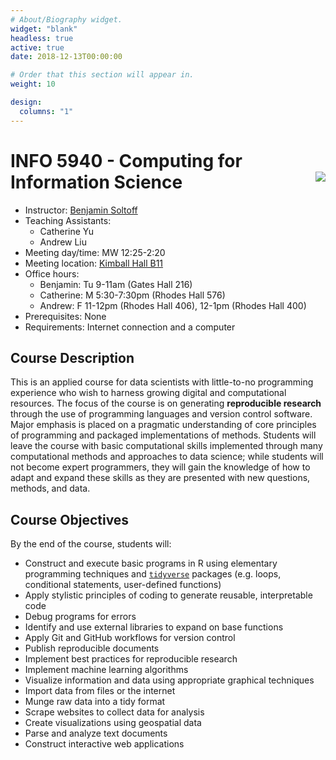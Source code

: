 ```yaml
---
# About/Biography widget.
widget: "blank"
headless: true
active: true
date: 2018-12-13T00:00:00

# Order that this section will appear in.
weight: 10

design:
  columns: "1"
---
```


# INFO 5940 - Computing for Information Science <img src="img/cis.svg" align="right" />

* Instructor: [Benjamin Soltoff](http://www.bensoltoff.com)
* Teaching Assistants:
    * Catherine Yu
    * Andrew Liu
* Meeting day/time: MW 12:25-2:20
* Meeting location: [Kimball Hall B11](https://www.cornell.edu/about/maps/?q=Kimball%20Hall)
* Office hours:
    * Benjamin: Tu 9-11am (Gates Hall 216)
    * Catherine: M 5:30-7:30pm (Rhodes Hall 576)
    * Andrew: F 11-12pm (Rhodes Hall 406), 12-1pm (Rhodes Hall 400)
* Prerequisites: None
* Requirements: Internet connection and a computer

## Course Description

This is an applied course for data scientists with little-to-no programming experience who wish to harness growing digital and computational resources. The focus of the course is on generating **reproducible research** through the use of programming languages and version control software. Major emphasis is placed on a pragmatic understanding of core principles of programming and packaged implementations of methods. Students will leave the course with basic computational skills implemented through many computational methods and approaches to data science; while students will not become expert programmers, they will gain the knowledge of how to adapt and expand these skills as they are presented with new questions, methods, and data.

## Course Objectives

By the end of the course, students will:

* Construct and execute basic programs in R using elementary programming techniques and [`tidyverse`](http://tidyverse.org/) packages (e.g. loops, conditional statements, user-defined functions)
* Apply stylistic principles of coding to generate reusable, interpretable code
* Debug programs for errors
* Identify and use external libraries to expand on base functions
* Apply Git and GitHub workflows for version control
* Publish reproducible documents
* Implement best practices for reproducible research
* Implement machine learning algorithms
* Visualize information and data using appropriate graphical techniques
* Import data from files or the internet
* Munge raw data into a tidy format
* Scrape websites to collect data for analysis
* Create visualizations using geospatial data
* Parse and analyze text documents
* Construct interactive web applications
